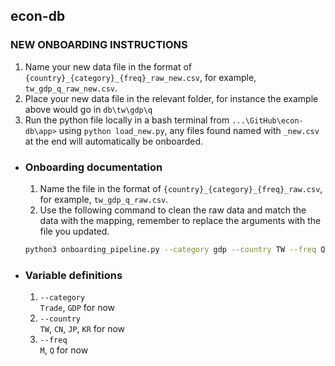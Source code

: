 

## econ-db

### NEW ONBOARDING INSTRUCTIONS
  1. Name your new data file in the format of `{country}_{category}_{freq}_raw_new.csv`, for example, `tw_gdp_q_raw_new.csv`.
  2. Place your new data file in the relevant folder, for instance the example above would go in `db\tw\gdp\q`
  3. Run the python file locally in a bash terminal from `...\GitHub\econ-db\app>` using `python load_new.py`, any files found named with `_new.csv` at the end will automatically be onboarded.

- ### Onboarding documentation
  1. Name the file in the format of `{country}_{category}_{freq}_raw.csv`, for example, `tw_gdp_q_raw.csv`.
  2. Use the following command to clean the raw data and match the data with the mapping, remember to replace the arguments with the file you updated.
    ```bash
  python3 onboarding_pipeline.py --category gdp --country TW --freq Q --to_db --to_output
  ```
- ### Variable definitions
  1. `--category`<br> `Trade`, `GDP` for now
  2. `--country`<br> `TW`, `CN`, `JP`, `KR` for now
  3. `--freq`<br> `M`, `Q` for now
